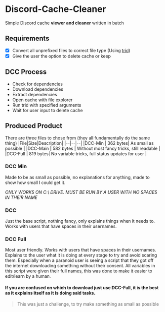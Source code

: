 # Discord-Cache-Cleaner
Simple Discord cache **viewer and cleaner** written in batch

## Requirements
- [x] Convert all unprefixed files to correct file type (Using [trid](https://mark0.net/soft-trid-e.html "trid"))
- [x] Give the user the option to delete cache or keep

## DCC Process
- Check for dependencies 
- Download dependencies 
- Extract dependencies
- Open cache with file explorer
- Run trid with specified arguments
- Wait for user input to delete cache

## Produced Product
There are three files to chose from (they all fundamentally do the same thing)
|File|Size|Description|
|--|--|--|
|DCC-Min  |  362 bytes| As small as possible |
|DCC-Main  |  582 bytes | Without most fancy tricks, still readable |
|DCC-Full  |  819  bytes| No variable tricks, full status updates for user |

### DCC Min
Made to be as small as possible, no explanations for anything, made to show how small I could get it.

*ONLY WORKS ON C:\ DRIVE. MUST BE RUN BY A USER WITH NO SPACES IN THEIR NAME*

### DCC
Just the base script, nothing fancy, only explains things when it needs to. Works with users that have spaces in their usernames.

### DCC Full
Most user friendly. Works with users that have spaces in their usernames. Explains to the user what it is doing at every stage to try and avoid scaring them. Especially when a paranoid user is seeing a script that they got off the internet downloading something without their consent. All variables in this script were given their full names, this was done to make it easier to edit/learn by a human.

#### If you are confused on which to download just use **DCC-Full**, it is the best as it explains itself as it is doing said tasks.
> This was just a challenge, to try make something as small as possible
